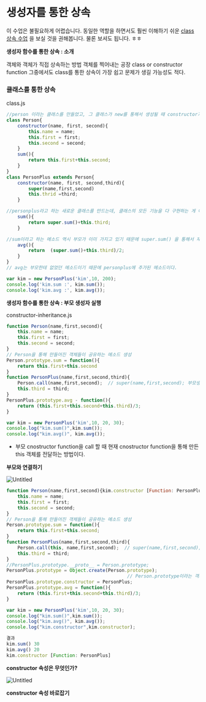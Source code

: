 # 생성자를 통한 상속

이 수업은 불필요하게 어렵습니다. 동일한 역할을 하면서도 훨씬 이해하기 쉬운 [class 상속 수업](https://opentutorials.org/module/4047/24619)
을 보실 것을 권해봅니다. 물론 보셔도 됩니다. ㅎㅎ

****생성자 함수를 통한 상속 : 소개****

객체와 객체가 직접 상속하는 방법
객체를 찍어내는 공장 class or constructor function 
그중에서도 class를 통한 상속이 가장 쉽고 문제가 생길 가능성도 적다. 

### **클래스를 통한 상속**

class.js

```jsx
//person 이라는 클래스를 만들었고, 그 클래스가 new를 통해서 생성될 때 constructor가 실행되면서 우리가 생성하려고 하는 객체의 초기 값이 세팅된다. 그리고 그 객체는 sum이라고 하는 메소드를 갖고 있는데, 저 메소드는 객체의 소속이 아니고 그 객체의 프로토 타입의 소속이기 때문에 person을 이용해서 생성되는 모든 객체가 공유하는 함수이다. 
class Person{
    constructor(name, first, second){
        this.name = name;
        this.first = first;
        this.second = second;
    }
    sum(){ 
        return this.first+this.second;
    }
}
class PersonPlus extends Person{
    constructor(name, first, second,third){
        super(name,first,second)
        this.thrid =third;
    }

//personplus라고 하는 새로운 클래스를 만드는데, 클래스의 모든 기능을 다 구현하는 게 아니라 person의 기능을 물려 받는다(extends)라고 하고, super라고 하는 메소드를 통해서 부모 클래스가 갖고 있는 constructor를 실행하고 나머지 this.third = third; 부분은 자식 클래스에서 별도로 실행하는 것을 통해서 부모의 코드를 재활용하면서 자신만의 작업을 할 수 있다. 
    sum(){ 
        return super.sum()+this.third;
    }

//sum이라고 하는 메소드 역시 부모가 이미 가지고 있기 때문에 super.sum() 을 통해서 재활용하고 거기에 자신만의 작업을 추가한다. 
    avg(){
        return  (super.sum()+this.third)/2;
    }  
}
// avg는 부모한테 없었던 메소드이기 때문에 personplus에 추가된 메소드이다. 

var kim = new PersonPlus('kim',10, 200);
console.log('kim.sum :', kim.sum());
console.log('kim.avg :', kim.avg());
```

 ****생성자 함수를 통한 상속 : 부모 생성자 실행****

constructor-inheritance.js

```jsx
function Person(name,first,second){
    this.name = name;
    this.first = first;
    this.second = second;
}
// Person을 통해 만들어진 객체들이 공유하는 메소드 생성 
Person.prototype.sum = function(){
    return this.first+this.second
} 
function PersonPlus(name,first,second,third){
    Person.call(name,first,second);  // super(name,first,second); 부모생성자 호출
    this.third = third;
}
PersonPlus.prototype.avg - function(){
    return (this.first+this.second+this.third)/3;
}

var kim = new PersonPlus('kim',10, 20, 30);
console.log("kim.sum()",kim.sum());
console.log("kim.avg()", kim.avg());
```

- 부모 cnostructor function을 call 할 때 현재 cnostructor function을 통해 만든 this 객체를 전달하는 방법이다.

****부모와 연결하기****

![Untitled](%E1%84%89%E1%85%A2%E1%86%BC%E1%84%89%E1%85%A5%E1%86%BC%E1%84%8C%E1%85%A1%E1%84%85%E1%85%B3%E1%86%AF%20%E1%84%90%E1%85%A9%E1%86%BC%E1%84%92%E1%85%A1%E1%86%AB%20%E1%84%89%E1%85%A1%E1%86%BC%E1%84%89%E1%85%A9%E1%86%A8%20a9c5ec98b51140b7902b8da252f77a41/Untitled.png)

```jsx
function Person(name,first,second){kim.constructor [Function: PersonPlus]
    this.name = name;
    this.first = first;
    this.second = second;
}
// Person을 통해 만들어진 객체들이 공유하는 메소드 생성 
Person.prototype.sum = function(){
    return this.first+this.second;
} 
function PersonPlus(name,first,second,third){
    Person.call(this, name,first,second);  // super(name,first,second); 부모생성자 호출
    this.third = third;
}
//PersonPlus.prototype.__proto__ = Person.prototype;
PersonPlus.prototype = Object.create(Person.prototype); 
											// Person.prototype이라는 객체를 __proto__라는 새로운 객체를 만든다.
PersonPlus.prototype.constructor = PersonPlus;
PersonPlus.prototype.avg = function(){
    return (this.first+this.second+this.third)/3;
}

var kim = new PersonPlus('kim',10, 20, 30);
console.log("kim.sum()",kim.sum());
console.log("kim.avg()", kim.avg());
console.log("kim.constructor",kim.constructor);
```

```jsx
결과 
kim.sum() 30
kim.avg() 20
kim.constructor [Function: PersonPlus]
```

****constructor 속성은 무엇인가?****

![Untitled](%E1%84%89%E1%85%A2%E1%86%BC%E1%84%89%E1%85%A5%E1%86%BC%E1%84%8C%E1%85%A1%E1%84%85%E1%85%B3%E1%86%AF%20%E1%84%90%E1%85%A9%E1%86%BC%E1%84%92%E1%85%A1%E1%86%AB%20%E1%84%89%E1%85%A1%E1%86%BC%E1%84%89%E1%85%A9%E1%86%A8%20a9c5ec98b51140b7902b8da252f77a41/Untitled%201.png)

****constructor 속성 바로잡기****
